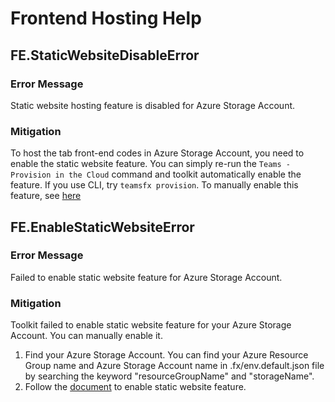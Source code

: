 # Frontend Hosting Help
## FE.StaticWebsiteDisableError
### Error Message
Static website hosting feature is disabled for Azure Storage Account.
### Mitigation
To host the tab front-end codes in Azure Storage Account, you need to enable the static website feature. You can simply re-run the `Teams - Provision in the Cloud` command and toolkit automatically enable the feature. If you use CLI, try `teamsfx provision`. To manually enable this feature, see [here](https://docs.microsoft.com/en-us/azure/storage/blobs/storage-blob-static-website-how-to?tabs=azure-portal#enable-static-website-hosting)

## FE.EnableStaticWebsiteError
### Error Message
Failed to enable static website feature for Azure Storage Account.
### Mitigation
Toolkit failed to enable static website feature for your Azure Storage Account. You can manually enable it.

1. Find your Azure Storage Account. You can find your Azure Resource Group name and Azure Storage Account name in .fx/env.default.json file by searching the keyword "resourceGroupName" and "storageName".
2. Follow the [document](https://docs.microsoft.com/en-us/azure/storage/blobs/storage-blob-static-website-how-to?tabs=azure-portal#enable-static-website-hosting) to enable static website feature.
